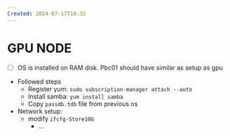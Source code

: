 ```yaml
---
Created: 2024-07-17T10:32
---
```

# GPU NODE

- [ ] OS is installed on RAM disk. Pbc01 should have similar as setup as gpu

  

  

- Followed steps
    - Register yum: `sudo subscription-manager attach --auto`
    - Install samba: `yum install samba`
    - Copy `passdb.tdb` file from previous os
- Network setup:
    - modify `ifcfg-Store10G`
        - …